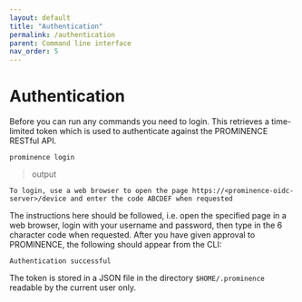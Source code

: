 ```yaml
---
layout: default
title: "Authentication"
permalink: /authentication
parent: Command line interface
nav_order: 5
---
```

# Authentication
Before you can run any commands you need to login. This retrieves a time-limited token which is used to authenticate against the PROMINENCE RESTful API.
```
prominence login
```

> output

```
To login, use a web browser to open the page https://<prominence-oidc-server>/device and enter the code ABCDEF when requested
```
The instructions here should be followed, i.e. open the specified page in a web browser, login with your username and password, then type in the 6 character code when requested. After you have given approval to PROMINENCE, the following should appear from the CLI:
```
Authentication successful
```
The token is stored in a JSON file in the directory `$HOME/.prominence` readable by the current user only.

